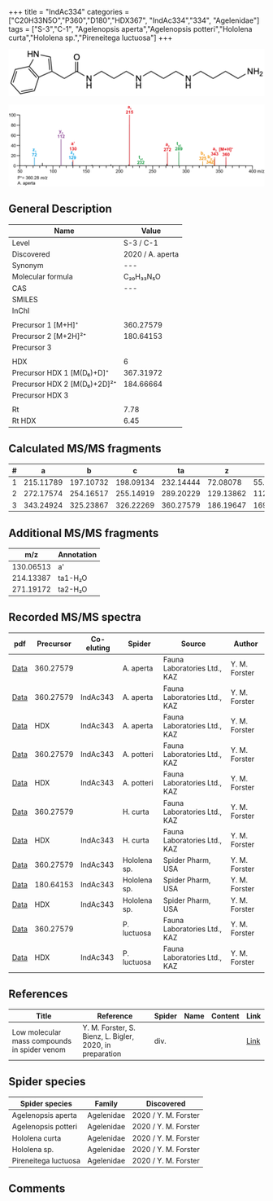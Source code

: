 +++
title = "IndAc334"
categories = ["C20H33N5O","P360","D180","HDX367",
"IndAc334","334",
"Agelenidae"]
tags = ["S-3","C-1",
"Agelenopsis aperta","Agelenopsis potteri","Hololena curta","Hololena sp.","Pireneitega luctuosa"]
+++

![](/img/IndAc334.png)

![](/img_MSMS/360_IndAc334_Aa.png?classes=border)

## General Description

| Name                        | Value            |
|-----------------------------|------------------|
| Level                       | S-3 / C-1               |
| Discovered                  | 2020 / A. aperta |
| Synonym                     | ---              |
| Molecular formula           | C₂₀H₃₃N₅O        |
| CAS                         | ---              |
| SMILES |   |
| InChI  |   |
|                             |                  |
| Precursor 1 [M+H]⁺          | 360.27579        |
| Precursor 2 [M+2H]²⁺        | 180.64153        |
| Precursor 3                 |                  |
|                             |                  |
| HDX                         | 6                |
| Precursor HDX 1 [M(D₆)+D]⁺   | 367.31972        |
| Precursor HDX 2 [M(D₆)+2D]²⁺ | 184.66664        |
| Precursor HDX 3             |                  |
|                             |                  |
| Rt                          | 7.78             |
| Rt HDX                      | 6.45             |

## Calculated MS/MS fragments

| # | a         | b         | c         | ta        | z         | y         | tz        |
|---|-----------|-----------|-----------|-----------|-----------|-----------|-----------|
| 1 | 215.11789 | 197.10732 | 198.09134 | 232.14444 | 72.08078 | 55.05423 | 89.10732 |
| 2 | 272.17574 | 254.16517 | 255.14919 | 289.20229 | 129.13862 | 112.11208 | 146.16517 |
| 3 | 343.24924 | 325.23867 | 326.22269 | 360.27579 | 186.19647 | 169.16993 | 203.22302 |

## Additional MS/MS fragments

| m/z       | Annotation |
|-----------|------------|
| 130.06513 | a'         |
| 214.13387 | ta1-H₂O    |
| 271.19172 | ta2-H₂O    |

## Recorded MS/MS spectra

| pdf                                                    | Precursor | Co-eluting | Spider    | Source                       | Author        |
|--------------------------------------------------------|-----------|------------|-----------|------------------------------|---------------|
| [Data](/pdf/A-aperta/360_IndAc334_Aa.pdf)              | 360.27579 |            | A. aperta | Fauna Laboratories Ltd., KAZ | Y. M. Forster |
| [Data](/pdf/A-aperta/360_IndAc334_IndAc343_Aa_2.pdf)   | 360.27579 | IndAc343   | A. aperta | Fauna Laboratories Ltd., KAZ | Y. M. Forster |
| [Data](/pdf/A-aperta/360_IndAc334_IndAc343_Aa_HDX.pdf) | HDX       | IndAc343   | A. aperta | Fauna Laboratories Ltd., KAZ | Y. M. Forster |
| [Data](/pdf/A-potteri/360_IndAc334_IndAc343_Ap.pdf) | 360.27579  | IndAc343          | A. potteri | Fauna Laboratories Ltd., KAZ | Y. M. Forster |
| [Data](/pdf/A-potteri/360_IndAc334_IndAc343_Ap_HDX.pdf) | HDX  | IndAc343          | A. potteri | Fauna Laboratories Ltd., KAZ | Y. M. Forster |
| [Data](/pdf/H-curta/360_IndAc334_Hc.pdf) | 360.27579 |           | H. curta | Fauna Laboratories Ltd., KAZ | Y. M. Forster |
| [Data](/pdf/H-curta/360_IndAc334_IndAc343_Hc_HDX.pdf) | HDX | IndAc343          | H. curta | Fauna Laboratories Ltd., KAZ | Y. M. Forster |
| [Data](/pdf/Hololena-sp/360_IndAc334_IndAc343_Ho-sp.pdf) | 360.27579 | IndAc343         | Hololena sp. | Spider Pharm, USA | Y. M. Forster |
| [Data](/pdf/Hololena-sp/360_IndAc334_IndAc343_Ho-sp_2.pdf) | 180.64153 | IndAc343         | Hololena sp. | Spider Pharm, USA | Y. M. Forster |
| [Data](/pdf/Hololena-sp/360_IndAc334_IndAc343_Ho-sp_HDX.pdf) | HDX | IndAc343         | Hololena sp. | Spider Pharm, USA | Y. M. Forster |
| [Data](/pdf/P-luctuosa/360_IndAc334_Pl.pdf) | 360.27579 |           | P. luctuosa | Fauna Laboratories Ltd., KAZ | Y. M. Forster |
| [Data](/pdf/P-luctuosa/360_IndAc334_IndAc343_Pl_HDX.pdf) | HDX | IndAc343          | P. luctuosa | Fauna Laboratories Ltd., KAZ | Y. M. Forster |

## References

| Title     | Reference   | Spider    | Name   | Content  | Link |
|-----------|-------------|-----------|--------|----------|-----|
| Low molecular mass compounds in spider venom      | Y. M. Forster, S. Bienz, L. Bigler, 2020, in preparation          | div.       |   |   | [Link](unknown) |

## Spider species

| Spider species     | Family     | Discovered           |
|--------------------|------------|----------------------|
| Agelenopsis aperta | Agelenidae | 2020 / Y. M. Forster |
| Agelenopsis potteri | Agelenidae | 2020 / Y. M. Forster |
| Hololena curta | Agelenidae | 2020 / Y. M. Forster |
| Hololena sp. | Agelenidae | 2020 / Y. M. Forster |
| Pireneitega luctuosa | Agelenidae | 2020 / Y. M. Forster |

## Comments